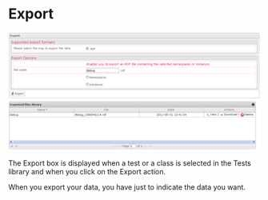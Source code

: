 <!--
created_at: '2012-04-12 17:18:48'
updated_at: '2013-03-13 13:39:20'
authors:
    - 'Jérôme Bogaerts'
contributors:
    - 'Sophie Doublet'
tags:
    - 'Manage Tests'
-->

Export
======

![](../resources/tests-export.png)

The Export box is displayed when a test or a class is selected in the Tests library and when you click on the Export action.

When you export your data, you have just to indicate the data you want.


